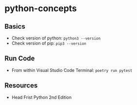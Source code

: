 # python-concepts

## Basics
- Check version of python: `python3 --version`
- Check version of pip: `pip3 --version`

## Run Code
- From within Visual Studio Code Terminal: `poetry run pytest`

## Resources
- Head Frist Python 2nd Edition